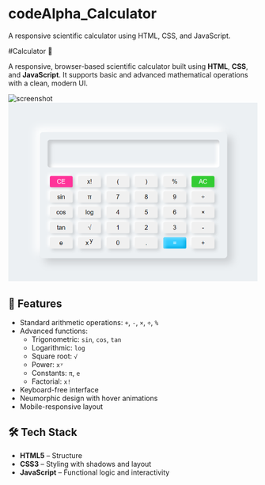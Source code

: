 # codeAlpha_Calculator
A responsive scientific calculator using HTML, CSS, and JavaScript.

#Calculator 🧮

A responsive, browser-based scientific calculator built using **HTML**, **CSS**, and **JavaScript**. It supports basic and advanced mathematical operations with a clean, modern UI.

![screenshot](https://user-images.githubusercontent.com/ashwinichauragade/screnshot.png) 
![screenshot](https://raw.githubusercontent.com/ashwinichauragade/codeAlpha_calculator/main/screenshot.png)


## 🚀 Features
- Standard arithmetic operations: `+`, `-`, `×`, `÷`, `%`
- Advanced functions:
  - Trigonometric: `sin`, `cos`, `tan`
  - Logarithmic: `log`
  - Square root: `√`
  - Power: `xʸ`
  - Constants: `π`, `e`
  - Factorial: `x!`
- Keyboard-free interface
- Neumorphic design with hover animations
- Mobile-responsive layout

## 🛠️ Tech Stack

- **HTML5** – Structure
- **CSS3** – Styling with shadows and layout
- **JavaScript** – Functional logic and interactivity



